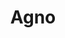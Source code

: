 ---
title: Agno
description: a lightweight library for building Multimodal Agents with memory, knowledge and tools.
link: https://github.com/agno-agi/agno
image: ../images/agno.png
---